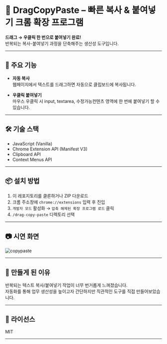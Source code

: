 # 🚀 DragCopyPaste – 빠른 복사 & 붙여넣기 크롬 확장 프로그램

**드래그 → 우클릭 한 번으로 붙여넣기 완료!**  
반복되는 복사-붙여넣기 과정을 단축해주는 생산성 도구입니다.

---

## 🧩 주요 기능

- **자동 복사**  
  웹페이지에서 텍스트를 드래그하면 자동으로 클립보드에 복사됩니다.

- **우클릭 붙여넣기**  
  마우스 우클릭 시 input, textarea, 수정가능컨텐츠 영역에 한 번에 붙여넣기 할 수 있습니다.

---

## 🛠 기술 스택

- JavaScript (Vanilla)
- Chrome Extension API (Manifest V3)
- Clipboard API
- Context Menus API

---

## 📦 설치 방법

1. 이 레포지토리를 클론하거나 ZIP 다운로드  
2. 크롬 주소창에 `chrome://extensions` 입력 후 진입  
3. `개발자 모드` 활성화 → `압축 해제된 확장 프로그램 로드` 클릭  
4. `/drag-copy-paste` 디렉토리 선택

---

## 📷 시연 화면


![copypaste](https://github.com/user-attachments/assets/3133b92b-c2d5-4024-8baa-d866bbecdc5d)


---

## 🤔 만들게 된 이유

반복되는 텍스트 복사/붙여넣기 작업이 너무 번거롭게 느껴졌습니다.  
자동화를 통해 업무 생산성을 높이고자 간단하지만 직관적인 도구를 직접 만들어보았습니다.

---


## 📜 라이선스

MIT

---
